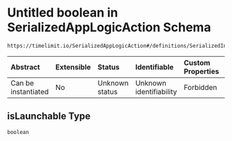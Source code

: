 # Untitled boolean in SerializedAppLogicAction Schema

```txt
https://timelimit.io/SerializedAppLogicAction#/definitions/SerializedInstalledApp/properties/isLaunchable
```



| Abstract            | Extensible | Status         | Identifiable            | Custom Properties | Additional Properties | Access Restrictions | Defined In                                                                                            |
| :------------------ | :--------- | :------------- | :---------------------- | :---------------- | :-------------------- | :------------------ | :---------------------------------------------------------------------------------------------------- |
| Can be instantiated | No         | Unknown status | Unknown identifiability | Forbidden         | Allowed               | none                | [SerializedAppLogicAction.schema.json\*](SerializedAppLogicAction.schema.json "open original schema") |

## isLaunchable Type

`boolean`
